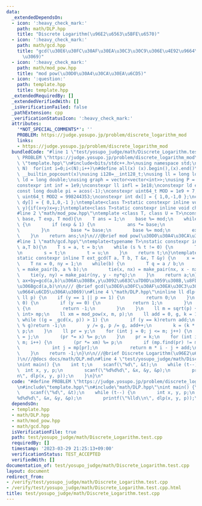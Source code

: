 ```yaml
---
data:
  _extendedDependsOn:
  - icon: ':heavy_check_mark:'
    path: math/DLP.hpp
    title: "Discrete Logarithm(\u96E2\u6563\u5BFE\u6570)"
  - icon: ':heavy_check_mark:'
    path: math/gcd.hpp
    title: "gcd(\u30E6\u30FC\u30AF\u30EA\u30C3\u30C9\u306E\u4E92\u9664\u6CD5\u306A\
      \u3069)"
  - icon: ':heavy_check_mark:'
    path: math/mod_pow.hpp
    title: "mod pow(\u30D0\u30A4\u30CA\u30EA\u6CD5)"
  - icon: ':question:'
    path: template.hpp
    title: template.hpp
  _extendedRequiredBy: []
  _extendedVerifiedWith: []
  _isVerificationFailed: false
  _pathExtension: cpp
  _verificationStatusIcon: ':heavy_check_mark:'
  attributes:
    '*NOT_SPECIAL_COMMENTS*': ''
    PROBLEM: https://judge.yosupo.jp/problem/discrete_logarithm_mod
    links:
    - https://judge.yosupo.jp/problem/discrete_logarithm_mod
  bundledCode: "#line 1 \"test/yosupo_judge/math/Discrete_Logarithm.test.cpp\"\n#define\
    \ PROBLEM \"https://judge.yosupo.jp/problem/discrete_logarithm_mod\"\n#line 2\
    \ \"template.hpp\"\n#include<bits/stdc++.h>\nusing namespace std;\n#define rep(i,\
    \ N)  for(int i=0;i<(N);i++)\n#define all(x) (x).begin(),(x).end()\n#define popcount(x)\
    \ __builtin_popcount(x)\nusing i128=__int128_t;\nusing ll = long long;\nusing\
    \ ld = long double;\nusing graph = vector<vector<int>>;\nusing P = pair<int, int>;\n\
    constexpr int inf = 1e9;\nconstexpr ll infl = 1e18;\nconstexpr ld eps = 1e-6;\n\
    const long double pi = acos(-1);\nconstexpr uint64_t MOD = 1e9 + 7;\nconstexpr\
    \ uint64_t MOD2 = 998244353;\nconstexpr int dx[] = { 1,0,-1,0 };\nconstexpr int\
    \ dy[] = { 0,1,0,-1 };\ntemplate<class T>static constexpr inline void chmax(T&x,T\
    \ y){if(x<y)x=y;}\ntemplate<class T>static constexpr inline void chmin(T&x,T y){if(x>y)x=y;}\n\
    #line 2 \"math/mod_pow.hpp\"\ntemplate <class T, class U = T>\nconstexpr U mod_pow(T\
    \ base, T exp, T mod){\n    T ans = 1;\n    base %= mod;\n    while (exp > 0)\
    \ {\n        if (exp & 1) {\n            ans *= base;\n            ans %= mod;\n\
    \        }\n        base *= base;\n        base %= mod;\n        exp >>= 1;\n\
    \    }\n    return ans;\n}\n///@brief mod pow(\u30D0\u30A4\u30CA\u30EA\u6CD5)\n\
    #line 1 \"math/gcd.hpp\"\ntemplate<typename T>\nstatic constexpr inline T _gcd(T\
    \ a,T b){\n    T s = a, t = b;\n    while (s % t != 0) {\n        T u = s % t;\n\
    \n        s = t;\n        t = u;\n    }\n    return t;\n}\ntemplate<typename T>\n\
    static constexpr inline T ext_gcd(T a, T b, T &x, T &y) {\n    x = 1, y = 0;\n\
    \    T nx = 0, ny = 1;\n    while(b) {\n        T q = a / b;\n        tie(a, b)\
    \ = make_pair(b, a % b);\n        tie(x, nx) = make_pair(nx, x - nx*q);\n    \
    \    tie(y, ny) = make_pair(ny, y - ny*q);\n    }\n    return a;\n}\n/// @return\
    \ ax+by=gcd(a,b)\u306A\u308Bx,y\u3092\u683C\u7D0D\u3059\u308B,\u8FD4\u308A\u5024\
    \u306Bgcd(a,b)\n\n/// @brief gcd(\u30E6\u30FC\u30AF\u30EA\u30C3\u30C9\u306E\u4E92\
    \u9664\u6CD5\u306A\u3069)\n#line 4 \"math/DLP.hpp\"\ninline ll dlp(ll x, ll y,\
    \ ll p) {\n    if (y == 1 || p == 1) {\n        return 0;\n    }\n    if (x ==\
    \ 0) {\n        if (y == 0) {\n            return 1;\n        }\n        else\
    \ {\n            return -1;\n        }\n    }\n    ll m = sqrt(p) + 1;\n    unordered_map<ll,\
    \ int> mp;\n    ll xm = mod_pow(x, m, p);\n    ll add = 0, g, k = 1 % p;\n   \
    \ while ((g = _gcd(x, p)) > 1) {\n        if (y == k)return add;\n        if (y\
    \ % g)return -1;\n        y /= g, p /= g, add++;\n        k = (k * (x / g)) %\
    \ p;\n    }\n    ll pr = y;\n    for (int j = 0; j <= m; j++) {\n        mp[pr]\
    \ = j;\n        (pr *= x) %= p;\n    }\n    pr = k;\n    for (int i = 1; i <=\
    \ m; i++) {\n        (pr *= xm) %= p;\n        if (mp.find(pr) != mp.end()) {\n\
    \            int j = mp[pr];\n            return m * i - j + add;\n        }\n\
    \    }\n    return -1;\n}\n\n///@brief Discrete Logarithm(\u96E2\u6563\u5BFE\u6570\
    )\n///@docs docs/math/DLP.md\n#line 4 \"test/yosupo_judge/math/Discrete_Logarithm.test.cpp\"\
    \nint main() {\n    int t;\n    scanf(\"%d\", &t);\n    while (t--) {\n      \
    \  int x, y, p;\n        scanf(\"%d%d%d\", &x, &y, &p);\n        printf(\"%lld\\\
    n\", dlp(x, y, p));\n    }\n}\n"
  code: "#define PROBLEM \"https://judge.yosupo.jp/problem/discrete_logarithm_mod\"\
    \n#include\"template.hpp\"\n#include\"math/DLP.hpp\"\nint main() {\n    int t;\n\
    \    scanf(\"%d\", &t);\n    while (t--) {\n        int x, y, p;\n        scanf(\"\
    %d%d%d\", &x, &y, &p);\n        printf(\"%lld\\n\", dlp(x, y, p));\n    }\n}"
  dependsOn:
  - template.hpp
  - math/DLP.hpp
  - math/mod_pow.hpp
  - math/gcd.hpp
  isVerificationFile: true
  path: test/yosupo_judge/math/Discrete_Logarithm.test.cpp
  requiredBy: []
  timestamp: '2023-03-29 21:25:13+09:00'
  verificationStatus: TEST_ACCEPTED
  verifiedWith: []
documentation_of: test/yosupo_judge/math/Discrete_Logarithm.test.cpp
layout: document
redirect_from:
- /verify/test/yosupo_judge/math/Discrete_Logarithm.test.cpp
- /verify/test/yosupo_judge/math/Discrete_Logarithm.test.cpp.html
title: test/yosupo_judge/math/Discrete_Logarithm.test.cpp
---
```

